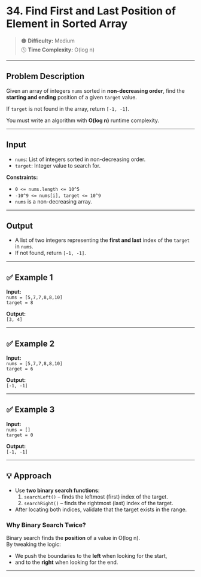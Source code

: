 # 34. Find First and Last Position of Element in Sorted Array

> 🟠 **Difficulty:** Medium  
> 🕓 **Time Complexity:** O(log n)

---

## Problem Description

Given an array of integers `nums` sorted in **non-decreasing order**, find the **starting and ending** position of a given `target` value.

If `target` is not found in the array, return `[-1, -1]`.

You must write an algorithm with **O(log n)** runtime complexity.

---

## Input

- `nums`: List of integers sorted in non-decreasing order.
- `target`: Integer value to search for.

**Constraints:**
- `0 <= nums.length <= 10^5`
- `-10^9 <= nums[i], target <= 10^9`
- `nums` is a non-decreasing array.

---

## Output

- A list of two integers representing the **first and last** index of the `target` in `nums`.
- If not found, return `[-1, -1]`.

---

## ✅ Example 1

**Input:**  
`nums = [5,7,7,8,8,10]`  
`target = 8`

**Output:**  
`[3, 4]`

---

## ✅ Example 2

**Input:**  
`nums = [5,7,7,8,8,10]`  
`target = 6`

**Output:**  
`[-1, -1]`

---

## ✅ Example 3

**Input:**  
`nums = []`  
`target = 0`

**Output:**  
`[-1, -1]`

---

## 💡 Approach

- Use **two binary search functions**:
  1. `searchLeft()` – finds the leftmost (first) index of the target.
  2. `searchRight()` – finds the rightmost (last) index of the target.
- After locating both indices, validate that the target exists in the range.

### Why Binary Search Twice?

Binary search finds the **position** of a value in O(log n).  
By tweaking the logic:
- We push the boundaries to the **left** when looking for the start,
- and to the **right** when looking for the end.

---